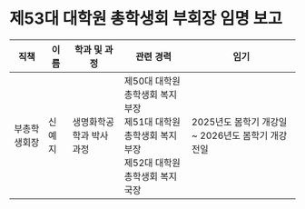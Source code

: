 제53대 대학원 총학생회 부회장 임명 보고
===

| 직책 | 이름 | 학과 및 과정 | 관련 경력 | 임기 |
|---|---|---|---|---|
| 부총학생회장 | 신예지 | 생명화학공학과 박사과정 | 제50대  대학원 총학생회 복지부장<br>제51대  대학원  총학생회  복지부장<br>제52대 대학원 총학생회 복지국장| 2025년도 봄학기 개강일 ~ 2026년도 봄학기 개강 전일 |
